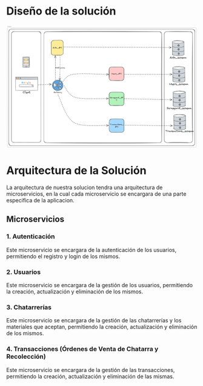 # Diseño de la solución

![alt text](./assets/image.png)

# Arquitectura de la Solución

La arquitectura de nuestra solucion tendra una arquitectura de microservicios, en la cual cada microservicio se encargara de una parte especifica de la aplicacion.

## Microservicios

### 1. Autenticación

Este microservicio se encargara de la autenticación de los usuarios, permitiendo el registro y login de los mismos.

### 2. Usuarios

Este microservicio se encargara de la gestión de los usuarios, permitiendo la creación, actualización y eliminación de los mismos.

### 3. Chatarrerías

Este microservicio se encargara de la gestión de las chatarrerías y los materiales que aceptan, permitiendo la creación, actualización y eliminación de los mismos.

### 4. Transacciones (Órdenes de Venta de Chatarra y Recolección)

Este microservicio se encargara de la gestión de las transacciones, permitiendo la creación, actualización y eliminación de las mismas.